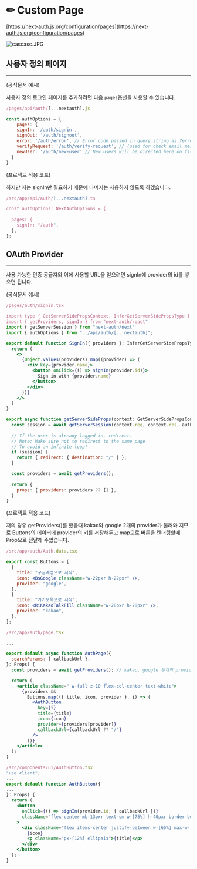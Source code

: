 # ✏ Custom Page

[https://next-auth.js.org/configuration/pages](https://next-auth.js.org/configuration/pages)

![cascasc.JPG](%E2%9C%8F%20Custom%20Page%2064d745e57fd84943baf7edb87c393c79/cascasc.jpg)

## 사용자 정의 페이지

---

(공식문서 예시)

사용자 정의 로그인 페이지를 추가하려면 다음 `pages`옵션을 사용할 수 있습니다.

```jsx
/pages/api/auth/[...nextauth].js

const authOptions = {
	pages: {
    signIn: '/auth/signin',
    signOut: '/auth/signout',
    error: '/auth/error', // Error code passed in query string as ?error=
    verifyRequest: '/auth/verify-request', // (used for check email message)
    newUser: '/auth/new-user' // New users will be directed here on first sign in (leave the property out if not of interest)
  }
}
```

(프로젝트 적용 코드)

하지만 저는 signIn만 필요하기 때문에 나머지는 사용하지 않도록 하겠습니다.

```jsx
/src/app/api/auth/[...nextauth].ts

const authOptions: NextAuthOptions = {
	...
  pages: {
    signIn: "/auth",
  },
};
```

## **OAuth** Provider

---

사용 가능한 인증 공급자와 이에 사용할 URL을 얻으려면 signIn에 provider의 id를 넣으면 됩니다.

(공식문서 예시)

```jsx
/pages/auth/signin.tsx

import type { GetServerSidePropsContext, InferGetServerSidePropsType } from "next";
import { getProviders, signIn } from "next-auth/react"
import { getServerSession } from "next-auth/next"
import { authOptions } from "../api/auth/[...nextauth]";

export default function SignIn({ providers }: InferGetServerSidePropsType<typeof getServerSideProps>) {
  return (
    <>
      {Object.values(providers).map((provider) => (
        <div key={provider.name}>
          <button onClick={() => signIn(provider.id)}>
            Sign in with {provider.name}
          </button>
        </div>
      ))}
    </>
  )
}

export async function getServerSideProps(context: GetServerSidePropsContext) {
  const session = await getServerSession(context.req, context.res, authOptions);
  
  // If the user is already logged in, redirect.
  // Note: Make sure not to redirect to the same page
  // To avoid an infinite loop!
  if (session) {
    return { redirect: { destination: "/" } };
  }

  const providers = await getProviders();
  
  return {
    props: { providers: providers ?? [] },
  }
}
```

(프로젝트 적용 코드)

저의 경우 getProviders()를 했을때 kakao와 google 2개의 provider가 불러와 지므로 Buttons의 데이터에 provider의 키를 저장해두고 map으로 버튼을 렌더링할때 Prop으로 전달해 주었습니다.

```jsx
/src/app/auth/Auth.data.tsx

export const Buttons = [
  {
    title: "구글계정으로 시작",
    icon: <BsGoogle className="w-22pxr h-22pxr" />,
    provider: "google",
  },
  {
    title: "카카오톡으로 시작",
    icon: <RiKakaoTalkFill className="w-28pxr h-28pxr" />,
    provider: "kakao",
  },
];
```

```jsx
/src/app/auth/page.tsx

...

export default async function AuthPage({
  searchParams: { callbackUrl },
}: Props) {
  const providers = await getProviders(); // kakao, google 두개의 provider를 불러옴

  return (
    <article className=" w-full z-10 flex-col-center text-white">
      {providers &&
        Buttons.map(({ title, icon, provider }, i) => (
          <AuthButton
            key={i}
            title={title}
            icon={icon}
            provider={providers[provider]}
            callbackUrl={callbackUrl ?? "/"}
          />
        ))}
    </article>
  );
}
```

```jsx
/src/components/ui/AuthButton.tsx
"use client";
...
export default function AuthButton({
...
}: Props) {
  return (
    <button
      onClick={() => signIn(provider.id, { callbackUrl })}
      className="flex-center mb-13pxr text-sm w-[75%] h-40pxr border border-gray-750 active:bg-gray-750/30"
    >
      <div className="flex items-center justify-between w-[65%] max-w-[220px]">
        {icon}
        <p className="px-[12%] ellipsis">{title}</p>
      </div>
    </button>
  );
}
```